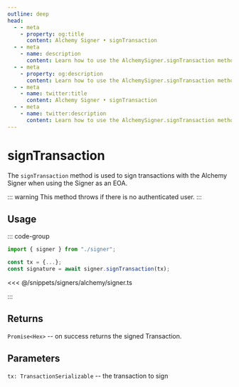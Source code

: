 ```yaml
---
outline: deep
head:
  - - meta
    - property: og:title
      content: Alchemy Signer • signTransaction
  - - meta
    - name: description
      content: Learn how to use the AlchemySigner.signTransaction method
  - - meta
    - property: og:description
      content: Learn how to use the AlchemySigner.signTransaction method
  - - meta
    - name: twitter:title
      content: Alchemy Signer • signTransaction
  - - meta
    - name: twitter:description
      content: Learn how to use the AlchemySigner.signTransaction method
---
```


# signTransaction

The `signTransaction` method is used to sign transactions with the Alchemy Signer when using the Signer as an EOA.

::: warning
This method throws if there is no authenticated user.
:::

## Usage

::: code-group

```ts
import { signer } from "./signer";

const tx = {...};
const signature = await signer.signTransaction(tx);
```

<<< @/snippets/signers/alchemy/signer.ts

:::

## Returns

`Promise<Hex>` -- on success returns the signed Transaction.

## Parameters

`tx: TransactionSerializable` -- the transaction to sign
